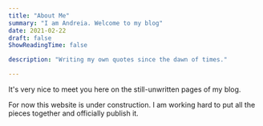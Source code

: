 ```yaml
---
title: "About Me"
summary: "I am Andreia. Welcome to my blog"
date: 2021-02-22
draft: false
ShowReadingTime: false

description: "Writing my own quotes since the dawn of times."

---
```


It's very nice to meet you here on the still-unwritten pages of my blog.

For now this website is under construction. I am working hard to put all the pieces together and officially publish it.

